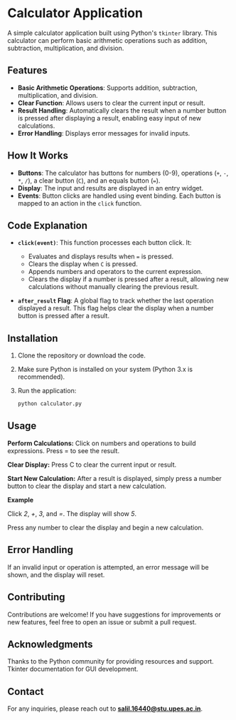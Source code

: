 # Calculator Application

A simple calculator application built using Python's `tkinter` library. This calculator can perform basic arithmetic operations such as addition, subtraction, multiplication, and division.

## Features

- **Basic Arithmetic Operations**: Supports addition, subtraction, multiplication, and division.
- **Clear Function**: Allows users to clear the current input or result.
- **Result Handling**: Automatically clears the result when a number button is pressed after displaying a result, enabling easy input of new calculations.
- **Error Handling**: Displays error messages for invalid inputs.

## How It Works

- **Buttons**: The calculator has buttons for numbers (0-9), operations (`+`, `-`, `*`, `/`), a clear button (`C`), and an equals button (`=`).
- **Display**: The input and results are displayed in an entry widget.
- **Events**: Button clicks are handled using event binding. Each button is mapped to an action in the `click` function.

## Code Explanation

- **`click(event)`**: This function processes each button click. It:
  - Evaluates and displays results when `=` is pressed.
  - Clears the display when `C` is pressed.
  - Appends numbers and operators to the current expression.
  - Clears the display if a number is pressed after a result, allowing new calculations without manually clearing the previous result.

- **`after_result` Flag**: A global flag to track whether the last operation displayed a result. This flag helps clear the display when a number button is pressed after a result.

## Installation

1. Clone the repository or download the code.
2. Make sure Python is installed on your system (Python 3.x is recommended).
3. Run the application:

   ```bash
   python calculator.py
## Usage

**Perform Calculations:** Click on numbers and operations to build expressions. Press = to see the result.

**Clear Display:** Press C to clear the current input or result.

**Start New Calculation:** After a result is displayed, simply press a number button to clear the display and start a new calculation.

**Example**

Click *2*, *+*, *3*, and *=*. The display will show *5*.

Press any number to clear the display and begin a new calculation.

## Error Handling

If an invalid input or operation is attempted, an error message will be shown, and the display will reset.

## Contributing

Contributions are welcome! If you have suggestions for improvements or new features, feel free to open an issue or submit a pull request.

## Acknowledgments

Thanks to the Python community for providing resources and support.
Tkinter documentation for GUI development.

## Contact

For any inquiries, please reach out to **salil.16440@stu.upes.ac.in**.
